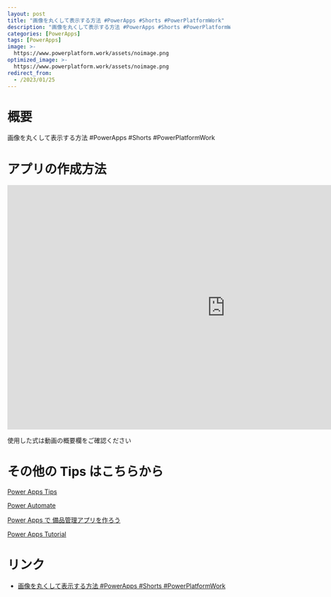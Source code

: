 ```yaml
---
layout: post
title: "画像を丸くして表示する方法 #PowerApps #Shorts #PowerPlatformWork"
description: "画像を丸くして表示する方法 #PowerApps #Shorts #PowerPlatformWorkを動画で分かりやすく解説"
categories: [PowerApps]
tags: [PowerApps]
image: >-
  https://www.powerplatform.work/assets/noimage.png
optimized_image: >-
  https://www.powerplatform.work/assets/noimage.png
redirect_from:
  - /2023/01/25
---
```



#  概要

画像を丸くして表示する方法 #PowerApps #Shorts #PowerPlatformWork


# アプリの作成方法

<iframe width="983" height="553" src="https://www.youtube.com/embed/sBpSy7FrpU4" title="YouTube video player" frameborder="0" allow="accelerometer; autoplay; clipboard-write; encrypted-media; gyroscope; picture-in-picture" allowfullscreen></iframe>


使用した式は動画の概要欄をご確認ください


# その他の Tips はこちらから

[Power Apps Tips](https://www.youtube.com/watch?v=VrAQf3JQ7yM&list=PLVhFi1fb3DqakSLVMn22DDcySXh9jtzi- )


[Power Automate](https://www.youtube.com/watch?v=-YnJYT0ASEM&list=PLVhFi1fb3Dqbzic6GieqnLFgD3aTj-eHA)


[Power Apps で 備品管理アプリを作ろう](https://www.youtube.com/playlist?list=PLVhFi1fb3DqZM3HKb8Hea6XEL96990Fyn)


[Power Apps Tutorial](https://www.youtube.com/playlist?list=PLVhFi1fb3DqalxpL974VvAJvV4iWoSbe_)


# リンク


- [画像を丸くして表示する方法 #PowerApps #Shorts #PowerPlatformWork](https://www.youtube.com/watch?v=sBpSy7FrpU4)

